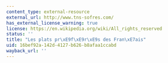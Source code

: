 ```yaml
---
content_type: external-resource
external_url: http://www.tns-sofres.com/
has_external_license_warning: true
license: https://en.wikipedia.org/wiki/All_rights_reserved
status: ''
title: "Les plats pr\xE9f\xE9r\xE9s des Fran\xE7ais"
uid: 16bef92a-142d-4127-b626-b8afaa1ccabd
wayback_url: ''
---
```

